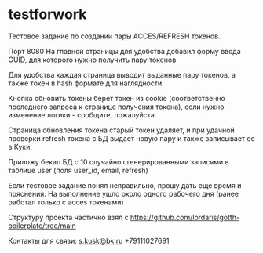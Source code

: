# testforwork
Тестовое задание по создании пары ACCES/REFRESH токенов. 

Порт 8080
На главной страницы для удобства добавил форму ввода GUID, для которого нужно получить пару токенов

Для удобства каждая страница выводит выданные пару токенов, а также токен в hash формате для наглядности

Кнопка обновить токены берет токен из cookie (соответственно последнего запроса к странице получения токена), если нужно изменение логики - сообщите, пожалуйста

Страница обновления токена старый токен удаляет, и при удачной проверки refresh токена с БД выдает новую пару и также записывает ее в Куки. 

Приложу бекап БД с 10 случайно сгенерированными записями в таблице user (поля user_id, email, refresh)

Если тестовое задание понял неправильно, прошу дать еще время и пояснения. На выполнение ушло около одного рабочего дня (ранее работал только с acces токенами)

Структуру проекта частично взял с https://github.com/lordaris/gotth-boilerplate/tree/main

Контакты для связи: s.kusk@bk.ru +79111027691
